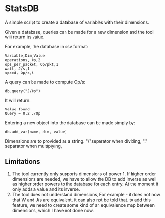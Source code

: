 # StatsDB

A simple script to create a database of variables with their dimensions.
 
Given a database, queries can be made for a new dimension and the tool will return its value. 

For example, the database in csv format:
```text
Variable,Dim,Value
operations, Op,2
ops_per_packet, Op/pkt,1
watt, J/s,1
speed, Op/s,5
```

A query can be made to compute Op/s:

```text
db.query("J/Op")
```

It will return:
```text
Value found
Query = 0.2 J/Op
```

Entering a new object into the database can be made simply by:
```text
db.add_var(name, dim, value)
```

Dimensions are to provided as a string. "/"separator when dividing, "." separator when multiplying,

## Limitations
1. The tool currently only supports dimensions of power 1. If higher order dimensions are needed, we have to allow the DB to add inverse as well as higher order powers to the database for each entry. At the moment it only adds a value and its inverse.
2. The tool does not understand dimensions, For example - it does not now that W and J/s are equivalent. it can also not be told that. to add this feature, we need to create some kind of an equivalence map between dimensions, which I have not done now.
